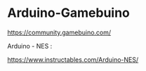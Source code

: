 # Arduino-Gamebuino

https://community.gamebuino.com/

Arduino - NES :

https://www.instructables.com/Arduino-NES/
